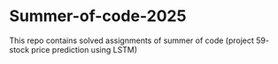 # Summer-of-code-2025
This repo contains solved assignments of summer of code (project 59- stock price prediction using LSTM)
